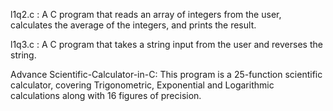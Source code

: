 l1q2.c : A C program that reads an array of integers from the user, calculates the average of the integers, and prints
the result.

l1q3.c : A C program that takes a string input from the user and reverses the string.

Advance Scientific-Calculator-in-C: 
This program is a 25-function scientific calculator, covering Trigonometric, Exponential and Logarithmic calculations along with 16 figures of precision.
